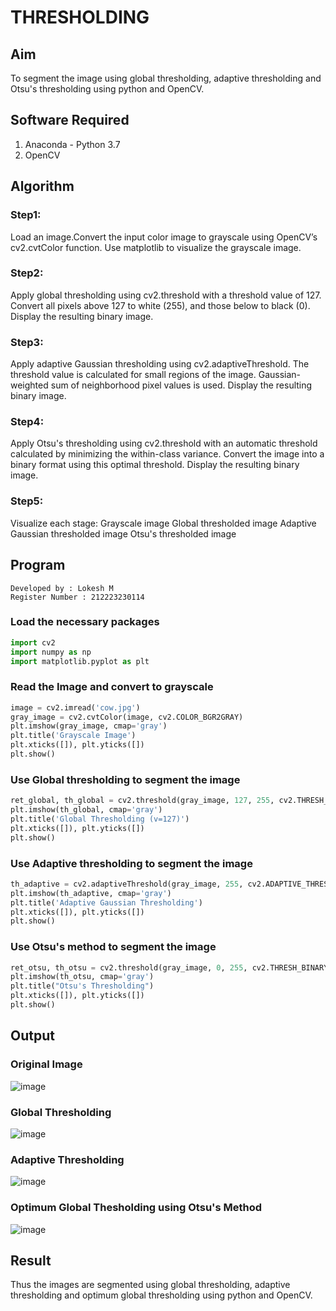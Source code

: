 # THRESHOLDING
## Aim
To segment the image using global thresholding, adaptive thresholding and Otsu's thresholding using python and OpenCV.

## Software Required
1. Anaconda - Python 3.7
2. OpenCV

## Algorithm

### Step1:
Load an image.Convert the input color image to grayscale using OpenCV’s cv2.cvtColor function.
Use matplotlib to visualize the grayscale image.

### Step2:
Apply global thresholding using cv2.threshold with a threshold value of 127.
Convert all pixels above 127 to white (255), and those below to black (0).
Display the resulting binary image.

### Step3:
Apply adaptive Gaussian thresholding using cv2.adaptiveThreshold.
The threshold value is calculated for small regions of the image.
Gaussian-weighted sum of neighborhood pixel values is used.
Display the resulting binary image.


### Step4:
Apply Otsu's thresholding using cv2.threshold with an automatic threshold calculated by minimizing the within-class variance.
Convert the image into a binary format using this optimal threshold.
Display the resulting binary image.
### Step5:
Visualize each stage:
Grayscale image
Global thresholded image
Adaptive Gaussian thresholded image
Otsu's thresholded image

## Program

```
Developed by : Lokesh M
Register Number : 212223230114
```
### Load the necessary packages
```python
import cv2
import numpy as np
import matplotlib.pyplot as plt
```




### Read the Image and convert to grayscale
```python
image = cv2.imread('cow.jpg')
gray_image = cv2.cvtColor(image, cv2.COLOR_BGR2GRAY)
plt.imshow(gray_image, cmap='gray')
plt.title('Grayscale Image')
plt.xticks([]), plt.yticks([])
plt.show()
```



### Use Global thresholding to segment the image
```python
ret_global, th_global = cv2.threshold(gray_image, 127, 255, cv2.THRESH_BINARY)
plt.imshow(th_global, cmap='gray')
plt.title('Global Thresholding (v=127)')
plt.xticks([]), plt.yticks([])
plt.show()
```



### Use Adaptive thresholding to segment the image
```python
th_adaptive = cv2.adaptiveThreshold(gray_image, 255, cv2.ADAPTIVE_THRESH_GAUSSIAN_C,cv2.THRESH_BINARY, 11, 2)
plt.imshow(th_adaptive, cmap='gray')
plt.title('Adaptive Gaussian Thresholding')
plt.xticks([]), plt.yticks([])
plt.show()
```



### Use Otsu's method to segment the image 
```python
ret_otsu, th_otsu = cv2.threshold(gray_image, 0, 255, cv2.THRESH_BINARY + cv2.THRESH_OTSU)
plt.imshow(th_otsu, cmap='gray')
plt.title("Otsu's Thresholding")
plt.xticks([]), plt.yticks([])
plt.show()
```

## Output

### Original Image
![image](https://github.com/user-attachments/assets/6f75cb0c-d03c-4509-9de8-328d3251b539)



### Global Thresholding
![image](https://github.com/user-attachments/assets/a9d3fdb4-98ee-424a-97c3-aa4e84c6d269)


### Adaptive Thresholding
![image](https://github.com/user-attachments/assets/f726eade-24df-4cad-99b5-019d3061bc1f)


### Optimum Global Thesholding using Otsu's Method
![image](https://github.com/user-attachments/assets/fe8c0142-cd0a-4ff2-b013-038c099c81f3)




## Result
Thus the images are segmented using global thresholding, adaptive thresholding and optimum global thresholding using python and OpenCV.
